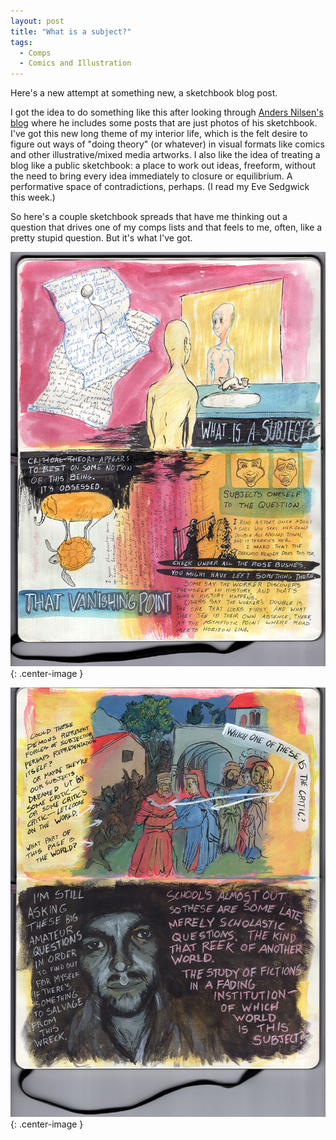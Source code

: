 ```yaml
---
layout: post
title: "What is a subject?"
tags:
  - Comps
  - Comics and Illustration
---
```


Here's a new attempt at something new, a sketchbook blog post.

I got the idea to do something like this after looking through [Anders Nilsen's blog](https://www.andersbrekhusnilsen.com/blog/2021/8/3/-) where he includes some posts that are just photos of his sketchbook. I've got this new long theme of my interior life, which is the felt desire to figure out ways of "doing theory" (or whatever) in visual formats like comics and other illustrative/mixed media artworks. I also like the idea of treating a blog like a public sketchbook: a place to work out ideas, freeform, without the need to bring every idea immediately to closure or equilibrium. A performative space of contradictions, perhaps. (I read my Eve Sedgwick this week.)

So here's a couple sketchbook spreads that have me thinking out a question that drives one of my comps lists and that feels to me, often, like a pretty stupid question. But it's what I've got.

![image](/assets/img/what-is-a-subject_1.jpg){: .center-image }

![image](/assets/img/what-is-a-subject_2.jpg){: .center-image }